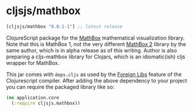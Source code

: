 # cljsjs/mathbox

[](dependency)
```clojure
[cljsjs/mathbox "0.0.1-1"] ;; latest release
```
[](/dependency)

ClojureScript package for the [MathBox](mathbox) mathematical visualization library. Note that this is MathBox 1, not the very different [MathBox 2](mathbox2) library by the same author, which is in alpha release as of this writing. Author is also preparing a cljs-mathbox library for Clojars, which is an idiomatic(ish) cljs wrapper for MathBox.

This jar comes with `deps.cljs` as used by the [Foreign Libs][flibs] feature
of the Clojurescript compiler. After adding the above dependency to your project
you can require the packaged library like so:

```clojure
(ns application.core
  (:require cljsjs.mathbox))
```

[mathbox]: https://github.com/unconed/MathBox.js/tree/legacy
[mathbox2]: https://gitgud.io/unconed/mathbox
[flibs]: https://github.com/clojure/clojurescript/wiki/Packaging-Foreign-Dependencies
